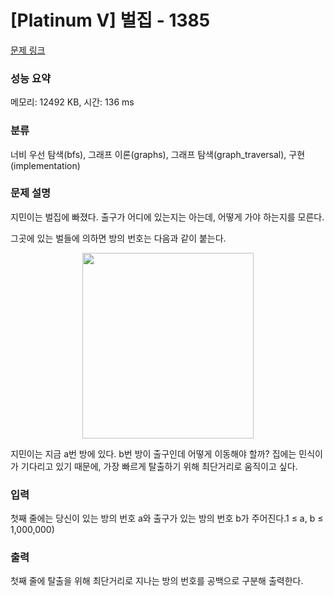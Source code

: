 # [Platinum V] 벌집 - 1385 

[문제 링크](https://www.acmicpc.net/problem/1385) 

### 성능 요약

메모리: 12492 KB, 시간: 136 ms

### 분류

너비 우선 탐색(bfs), 그래프 이론(graphs), 그래프 탐색(graph_traversal), 구현(implementation)

### 문제 설명

<p>지민이는 벌집에 빠졌다. 출구가 어디에 있는지는 아는데, 어떻게 가야 하는지를 모른다.</p>

<p>그곳에 있는 벌들에 의하면 방의 번호는 다음과 같이 붙는다.</p>

<p style="text-align: center;"><img alt="" height="297" src="https://www.acmicpc.net/upload/201004/hive.PNG" width="274"></p>

<p>지민이는 지금 a번 방에 있다. b번 방이 출구인데 어떻게 이동해야 할까? 집에는 민식이가 기다리고 있기 때문에, 가장 빠르게 탈출하기 위해 최단거리로 움직이고 싶다.</p>

### 입력 

 <p>첫째 줄에는 당신이 있는 방의 번호 a와 출구가 있는 방의 번호 b가 주어진다.1 ≤ a, b ≤ 1,000,000)</p>

### 출력 

 <p>첫째 줄에 탈출을 위해 최단거리로 지나는 방의 번호를 공백으로 구분해 출력한다.</p>

